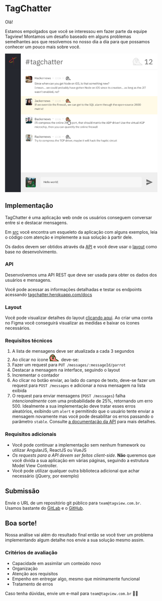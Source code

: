 # TagChatter

Olá!

Estamos empolgados que você se interessou em fazer parte da equipe Tagview! Montamos um desafio baseado em alguns problemas semelhantes aos que resolvemos no nosso dia a dia para que possamos conhecer um pouco mais sobre você.

![Preview](preview.png)

## Implementação
TagChatter é uma aplicação web onde os usuários conseguem conversar entre si e destacar mensagens.

Em [src](src) você encontra um esqueleto da aplicação com alguns exemplos, leia o código com atenção e implemente a sua solução à partir dele.

Os dados devem ser obtidos através da [API](#api) e você deve usar o [layout](#layout) como base no desenvolvimento.

### API
Desenvolvemos uma API REST que deve ser usada para obter os dados dos usuários e mensagens.

Você pode acessar as informações detalhadas e testar os endpoints acessando [tagchatter.herokuapp.com/docs](https://tagchatter.herokuapp.com/docs/)

### Layout
Você pode visualizar detalhes do layout [clicando aqui](https://www.figma.com/file/Zhyvatv2GVFm4UcKQlRE4Szs/tagchatter?node-id=0%3A1). Ao criar uma conta no Figma você conseguirá visualizar as medidas e baixar os ícones necessários.

### Requisitos técnicos
1. A lista de mensagens deve ser atualizada a cada 3 segundos
2. Ao clicar no ícone ![papagaio](parrot.gif) deve-se:
  1. Fazer um request para `PUT /messages/:messageId/parrot`
  2. Destacar a mensagem na interface, seguindo o layout
  3. Incrementar o contador
3. Ao clicar no botão enviar, ao lado do campo de texto, deve-se fazer um request para `POST /messages` e adicionar a nova mensagem na lista exibida
4. O request para enviar mensagens (`POST /messages`) falha *intencionalmente* com uma probabilidade de 25%, retornando um erro 500. Idealmente a sua implementação deve tratar esses erros aleatórios, exibindo um `alert` e permitindo que o usuário tente enviar a mensagem novamente mas você pode desabilitar os erros passando o parâmetro `stable`. Consulte [a documentação da API](https://tagchatter.herokuapp.com/docs/#/message/post__messages) para mais detalhes.

### Requisitos adicionais
- Você pode continuar a implementação sem nenhum framework ou utilizar AngularJS, ReactJS ou VueJS
- *Os requests para a API devem ser feitos client-side*. **Não** queremos que você divida a sua aplicação em várias páginas, seguindo a estrutura Model View Controller.
- Você pode utilizar qualquer outra biblioteca adicional que achar necessário (jQuery, por exemplo)

## Submissão
Envie o URL de um repositório git público para `team@tagview.com.br`. Usamos bastante do [GitLab](https://gitlab.com) e o [GitHub](https://github.com).

## Boa sorte!
Nossa análise vai além do resultado final então se você tiver um problema implementando algum detalhe nos envie a sua solução mesmo assim.

### Critérios de avaliação
- Capacidade em assimilar um conteúdo novo
- Organização
- Atenção aos requisitos
- Empenho em entregar algo, mesmo que minimamente funcional
- Tratamento de erros

Caso tenha dúvidas, envie um e-mail para `team@tagview.com.br` :man_technologist:
